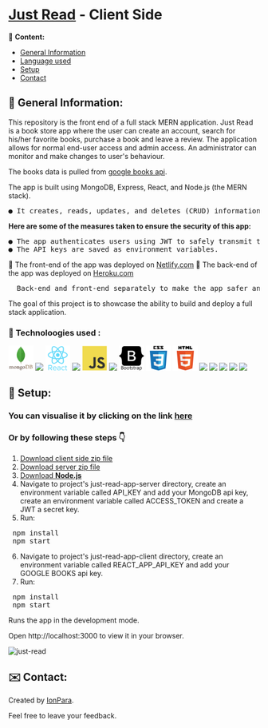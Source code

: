 # [Just Read](https://just-read.onrender.com/) - Client Side

📃 **Content:**
- [General Information ](#General-Information)
- [Language used](#languages)
- [Setup](#setup)
- [Contact](#contact)

 ## 📑 General Information:
This repository is the front end of a full stack MERN application.
Just Read is a book store app where the user can create an account, search for his/her favorite books, purchase a book and leave a review.
The application allows for normal end-user access and admin access. An administrator can monitor and make changes to user's behaviour.

The books data is pulled from [google books api](https://developers.google.com/books).


The app is built using MongoDB, Express, React, and Node.js (the MERN stack).<br>
<pre>● It creates, reads, updates, and deletes (CRUD) information from MongoDB.</pre>

<b>Here are some of the measures taken to ensure the security of this app:</b> <br>
<pre>● The app authenticates users using JWT to safely transmit the information between client and server.
● The API keys are saved as environment variables.</pre> 

:floppy_disk: The front-end of the app was deployed on [Netlify.com](https://netlify.com/)
:floppy_disk: The back-end of the app was deployed on [Heroku.com](https://heroku.com/)
 <pre>  Back-end and front-end separately to make the app safer and easier to debug.</pre>

The goal of this project is to showcase the ability to build and deploy a full stack application. 

### 🔣 <a id="languages">Technoloogies used </a>:

<p align="left">
<img src="https://raw.githubusercontent.com/devicons/devicon/master/icons/mongodb/mongodb-original-wordmark.svg" alt="mongodb" width="50" height="50"/>
<img src="https://skillicons.dev/icons?i=express&theme=light"/>
<img src="https://raw.githubusercontent.com/devicons/devicon/master/icons/react/react-original-wordmark.svg" alt="react" width="50" height="50"/>
<img src="https://skillicons.dev/icons?i=nodejs&theme=light"/>
<img src="https://raw.githubusercontent.com/devicons/devicon/master/icons/javascript/javascript-original.svg" alt="javascript" width="50" height="50"/>
<img src="https://skillicons.dev/icons?i=redux&theme=light"/>
<img src="https://raw.githubusercontent.com/devicons/devicon/master/icons/bootstrap/bootstrap-plain-wordmark.svg" alt="bootstrap" width="50" height="50"/>
<img src="https://raw.githubusercontent.com/devicons/devicon/master/icons/css3/css3-original-wordmark.svg" alt="css3" width="50" height="50"/> 
<img src="https://raw.githubusercontent.com/devicons/devicon/master/icons/html5/html5-original-wordmark.svg" alt="html5" width="50" height="50"/>
<img src="https://skillicons.dev/icons?i=tailwind&theme=light"/>
<img src="https://skillicons.dev/icons?i=vscode&theme=light"/>
<img src="https://img.icons8.com/color/48/null/java-web-token.png"/>
<img src="https://skillicons.dev/icons?i=git&theme=light"/>
<img src="https://skillicons.dev/icons?i=github&theme=light"/>
</p>


## 📘 <a id="setup">Setup</a>:

### You can visualise it by clicking on the link [here](https://just-read.netlify.app/)

### Or by following these steps :point_down:

1. [Download client side zip file](https://github.com/IonPara/just-read-app-client/archive/refs/heads/main.zip)
2. [Download server zip file](https://github.com/IonPara/just-read-app-server/archive/refs/heads/main.zip)
3. [Download **Node.js**](https://nodejs.org/dist/v18.13.0/node-v18.13.0-x64.msi)
4. Navigate to project's just-read-app-server directory, create an environment variable called API_KEY and add your MongoDB api key, create an environment variable called ACCESS_TOKEN and create a JWT a secret key.
5. Run: 
<pre> npm install 
 npm start 
</pre>
6. Navigate to project's just-read-app-client directory, create an environment variable called REACT_APP_API_KEY and add your GOOGLE BOOKS api key.
7. Run: 
<pre> npm install 
 npm start 
</pre>


Runs the app in the development mode.

Open http://localhost:3000 to view it in your browser.

![just-read](https://user-images.githubusercontent.com/84988051/222515015-f555971a-1c79-47d5-9c65-b95def1ca825.png)

## ✉️ <a id="contact">Contact</a>:

Created by [IonPara](https://github.com/IonPara).

Feel free to leave your feedback.
